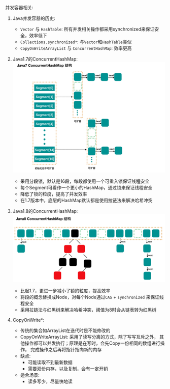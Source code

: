 并发容器相关:
1. Java并发容器的历史:
    - `Vector` 与 `HashTable`: 所有并发相关操作都采用synchronized来保证安全，效率低下
    - `Collections.synchronized*`: 与`Vector`和`HashTable`类似
    - `CopyOnWriteArrayList` 与 `ConcurrentHashMap`: 效率更高
    
2. Java1.7的ConcurrentHashMap:
    ![ConcurrentHashMap1.7](../images/ConcurrentHashMap1.7.png)
    - 采用分段锁，默认是16段，每段都使用一个可重入锁保证线程安全
    - 每个Segment可看作一个更小的HashMap，通过锁来保证线程安全
    - 降低了锁的粒度，提高了并发效率
    - 在1.7版本中，底层的HashMap默认都是使用拉链法来解决哈希冲突
    
3. Java1.8的ConcurrentHashMap:
    ![ConcurrentHashMap1.8](../images/ConcurrentHashMap1.8.png)
    - 比起1.7，更进一步减小了锁的粒度，提高效率
    - 将段的概念替换成Node，对每个Node通过`CAS` + `synchronized`
    来保证线程安全
    - 采用拉链法与红黑树来解决哈希冲突，阈值为8时会从链表转为红黑树
    
4. CopyOnWrite*:
    - 传统的集合如ArrayList在迭代时是不能修改的
    - CopyOnWriteArrayList: 采用了读写分离的方式，除了写写互斥之外，
    其他操作都可以并发执行；原理是在写时，会先Copy一份相同的数组进行操作，
    完成操作之后再将指针指向新的内存
    - 缺点:
        - 可能读取不到最新数据
        - 需要双份内存，以及复制，会有一定开销
    - 适合场景:
        - 读多写少，尽量快地读
